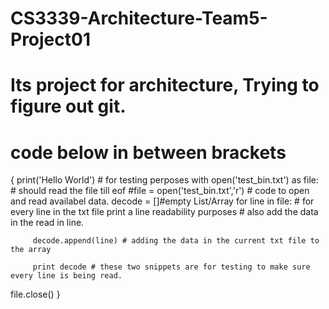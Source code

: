 # CS3339-Architecture-Team5-Project01
# Its project for architecture, Trying to figure out git.
# code below in between brackets 
{
   print('Hello World') # for testing perposes
   with open('test_bin.txt') as file: # should read the file till eof
   #file = open('test_bin.txt','r') # code to open and read availabel data.
   decode = []#empty List/Array
      for line in file: # for every line in the txt file print a line readability purposes
                        # also add the data in the read in line. 

         decode.append(line) # adding the data in the current txt file to the array 

         print decode # these two snippets are for testing to make sure every line is being read.

   file.close()
}
